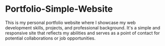 # Portfolio-Simple-Website
This is my personal portfolio website where I showcase my web development skills, projects, and professional background. It's a simple and responsive site that reflects my abilities and serves as a point of contact for potential collaborations or job opportunities.
